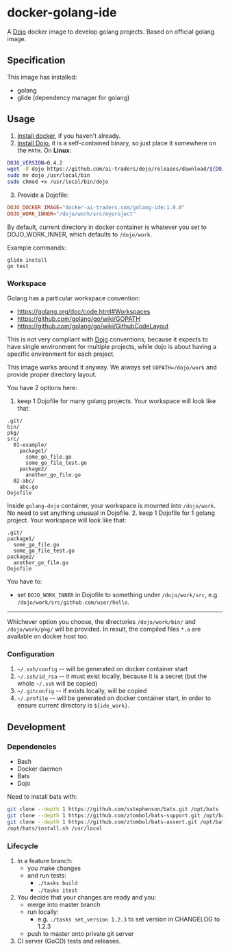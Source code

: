 # docker-golang-ide

A [Dojo](https://github.com/ai-traders/dojo) docker image to develop golang projects. Based on official golang image.

## Specification

This image has installed:
 * golang
 * glide (dependency manager for golang)

## Usage
1. [Install docker](https://docs.docker.com/install/), if you haven't already.
2. [Install Dojo](https://github.com/ai-traders/dojo#installation), it is a self-contained binary, so just place it somewhere on the `PATH`.
On **Linux**:
```bash
DOJO_VERSION=0.4.2
wget -O dojo https://github.com/ai-traders/dojo/releases/download/${DOJO_VERSION}/dojo_linux_amd64
sudo mv dojo /usr/local/bin
sudo chmod +x /usr/local/bin/dojo
```
3. Provide a Dojofile:
```toml
DOJO_DOCKER_IMAGE="docker-ai-traders.com/golang-ide:1.0.0"
DOJO_WORK_INNER="/dojo/work/src/myproject"
```

By default, current directory in docker container is whatever you set to DOJO_WORK_INNER,
 which defaults to `/dojo/work`.

Example commands:
```
glide install
go test
```

### Workspace

Golang has a particular workspace convention:
  * https://golang.org/doc/code.html#Workspaces
  * https://github.com/golang/go/wiki/GOPATH
  * https://github.com/golang/go/wiki/GithubCodeLayout

This is not very compliant with [Dojo](https://github.com/ai-traders/dojo) conventions, because it expects to have single environment for multiple projects, while dojo is about having a specific environment for each project.

This image works around it anyway. We always set `GOPATH=/dojo/work` and provide proper directory layout.

You have 2 options here:
  1. keep 1 Dojofile for many golang projects. Your workspace will look like that:
  ```
  .git/
  bin/
  pkg/
  src/
    01-example/
      package1/
        some_go_file.go
        some_go_file_test.go
      package2/
        another_go_file.go
    02-abc/
      abc.go
  Dojofile
  ```
  Inside `golang-dojo` container, your workspace is mounted into `/dojo/work`.
  No need to set anything unusual in Dojofile.
  2. keep 1 Dojofile for 1 golang project. Your workspace will look like that:
  ```
  .git/
  package1/
    some_go_file.go
    some_go_file_test.go
  package2/
    another_go_file.go
  Dojofile
  ```
  You have to:
   * set `DOJO_WORK_INNER` in Dojofile to something under `/dojo/work/src`,
    e.g. `/dojo/work/src/github.com/user/hello`.

----

Whichever option you choose, the directories `/dojo/work/bin/` and `/dojo/work/pkg/` will be provided. In result, the compiled files `*.a` are available on docker host too.

### Configuration

1. `~/.ssh/config` -- will be generated on docker container start
2. `~/.ssh/id_rsa` -- it must exist locally, because it is a secret
 (but the whole `~/.ssh` will be copied)
2. `~/.gitconfig` -- if exists locally, will be copied
3. `~/.profile` -- will be generated on docker container start, in
   order to ensure current directory is `${ide_work}`.

## Development
### Dependencies
* Bash
* Docker daemon
* Bats
* Dojo

Need to install bats with:

```sh
git clone --depth 1 https://github.com/sstephenson/bats.git /opt/bats
git clone --depth 1 https://github.com/ztombol/bats-support.git /opt/bats-support
git clone --depth 1 https://github.com/ztombol/bats-assert.git /opt/bats-assert
/opt/bats/install.sh /usr/local
```

### Lifecycle
1. In a feature branch:
   * you make changes
   * and run tests:
       * `./tasks build`
       * `./tasks itest`
1. You decide that your changes are ready and you:
   * merge into master branch
   * run locally:
     * e.g. `./tasks set_version 1.2.3` to set version in CHANGELOG to 1.2.3
   * push to master onto private git server
1. CI server (GoCD) tests and releases.
